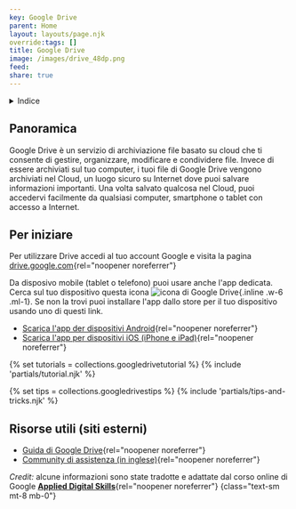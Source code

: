 ```yaml
---
key: Google Drive
parent: Home
layout: layouts/page.njk
override:tags: []
title: Google Drive
image: /images/drive_48dp.png
feed:
share: true
---
```

<details>
<summary>
Indice
</summary>

<nav>

- [Panoramica](#panoramica)
- [Per iniziare](#per-iniziare)
{% if collections.googledrivestutorial.length %}
- [Tutorial](#tutorial)
{% endif %}
{% if collections.googledrivestips.length %}
- [Tips and tricks](#tips-and-tricks)
{% endif %}
- [Risorse utili](<#risorse-utili-(siti-esterni)>)

</nav>
</details>

## Panoramica

Google Drive è un servizio di archiviazione file basato su cloud che ti consente di gestire, organizzare, modificare e condividere file. Invece di essere archiviati sul tuo computer, i tuoi file di Google Drive vengono archiviati nel Cloud, un luogo sicuro su Internet dove puoi salvare informazioni importanti. Una volta salvato qualcosa nel Cloud, puoi accedervi facilmente da qualsiasi computer, smartphone o tablet con accesso a Internet.

## Per iniziare

Per utilizzare Drive accedi al tuo account Google e visita la pagina [drive.google.com](https://drive.google.com){rel="noopener noreferrer"}

Da disposivo mobile (tablet o telefono) puoi usare anche l'app dedicata. Cerca sul tuo dispositivo questa icona ![icona di Google Drive]({{image}}){.inline .w-6 .ml-1}. Se non la trovi puoi installare l'app dallo store per il tuo dispositivo usando uno di questi link.

- [Scarica l'app der dispositivi Android](https://play.google.com/store/apps/details?id=com.google.android.apps.docs){rel="noopener noreferrer"}
- [Scarica l'app per dispositivi iOS (iPhone e iPad)](https://itunes.apple.com/us/app/google-drive-free-online-storage/id507874739){rel="noopener noreferrer"}

{% set tutorials = collections.googledrivetutorial %}
{% include 'partials/tutorial.njk' %}

{% set tips = collections.googledrivestips %}
{% include 'partials/tips-and-tricks.njk' %}
## Risorse utili (siti esterni)

- [Guida di Google Drive](https://support.google.com/drive){rel="noopener noreferrer"}
- [Community di assistenza (in inglese)](https://support.google.com/drive/community){rel="noopener noreferrer"}
</details>

_Credit:_ alcune informazioni sono state tradotte e adattate dal corso online di Google [**Applied Digital Skills**](https://applieddigitalskills.withgoogle.com/c/college-and-continuing-education/en/g-suite-certification-drive/g-suite-certification-drive/introduction-to-g-suite-certification-drive.html){rel="noopener noreferrer"}
{class="text-sm mt-8 mb-0"}